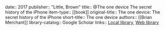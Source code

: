 date:: 2017
publisher:: "Little, Brown"
title:: @The one device The secret history of the iPhone
item-type:: [[book]]
original-title:: The one device: The secret history of the iPhone
short-title:: The one device
authors:: [[Brian Merchant]]
library-catalog:: Google Scholar
links:: [Local library](zotero://select/library/items/ZYCE7R43), [Web library](https://www.zotero.org/users/6520516/items/ZYCE7R43)
